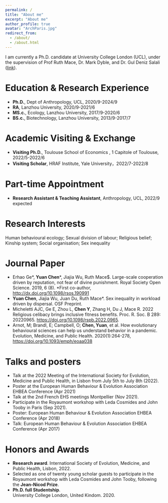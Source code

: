 ```yaml
---
permalink: /
title: "About me"
excerpt: "About me"
author_profile: true
avatar: "ArchParis.jpg"
redirect_from: 
  - /about/
  - /about.html
---
```

I am currently a Ph.D. candidate at University College London (UCL), under the supervision of Prof Ruth Mace, Dr. Mark Dyble, and Dr. Gul Deniz Salali ([link](https://www.ucl.ac.uk/anthropology/research/evolutionary-anthropology/human-evolutionary-ecology)).

# Education & Research Experience
* **Ph.D.**, Dept of Anthropology, UCL, 2020/9-2024/9
* **RA**, Lanzhou University, 2020/9-2021/6
* **MS.c.**, Ecology, Lanzhou University, 2017/9-2020/6
* **BS.c.**, Biotechnology, Lanzhou University, 2013/9-2017/7

# Academic Visiting & Exchange
* **Visiting Ph.D.**, Toulouse School of Economics , 1 Capitole of Toulouse, 2022/5-2022/6
* **Visiting Scholar**, HRAF Institute, Yale University，2022/7-2022/8

# Part-time Appointment
* **Research Assistant & Teaching Assistant**, Anthropology, UCL, 2022/9 expected

# Research Interests
Human behavioural ecology; Sexual division of labour; Religious belief; Kinship system; Social organisation; Sex inequality

# Journal Paper
* Erhao Ge*, **Yuan Chen***, Jiajia Wu, Ruth Mace$. Large-scale cooperation driven by reputation, not fear of divine punishment. Royal Society Open Science. 2019, 6 (8). *First co-author, http://dx.doi.org/10.1098/rsos.190991
* **Yuan Chen**, Jiajia Wu, Juan Du, Ruth Mace*. Sex inequality in workload driven by dispersal. OSF Preprint.
* Micheletti AJC, Ge E, Zhou L, **Chen Y**, Zhang H, Du J, Mace R. 2022 Religious celibacy brings inclusive fitness benefits. Proc. R. Soc. B 289: 20220965. https://doi.org/10.1098/rspb.2022.0965.
* Arnot, M; Brandl, E; Campbell, O; **Chen, Yuan**, et al. How evolutionary behavioural sciences can help us understand behavior in a pandemic. Evolution, Medicine, and Public Health. 2020(1):264-278, https://doi.org/10.1093/emph/eoaa038


# Talks and posters
* Talk at the 2022 Meeting of the International Society for Evolution, Medicine and Public Health, in Lisbon from July 5th to July 8th (2022).
* Poster at the European Human Behaviour & Evolution Association EHBEA Conference (Apr 2021)
* Talk at the 2nd French EHS meetings Montpellier (Nov 2021).
* Participate in the Royaumont workshop with Leda Cosmides and John Tooby in Paris (Sep 2021).
* Poster: European Human Behaviour & Evolution Association EHBEA Conference (Apr 2018)
* Talk: European Human Behaviour & Evolution Association EHBEA Conference (Apr 2017)


# Honors and Awards
* **Research award**. International Society of Evolution, Medicine, and Public Health, Lisbon, 2022. 
* Selected as one of twenty young scholar guests to participate in the Royaumont workshop with Leda Cosmides and John Tooby, following the **Jean-Nicod Prize**.
* **Ph.D. full Studentship**. <br> University College London, United Kindom. 2020.

<!---Activity and Service--->
<!---Experience--->
